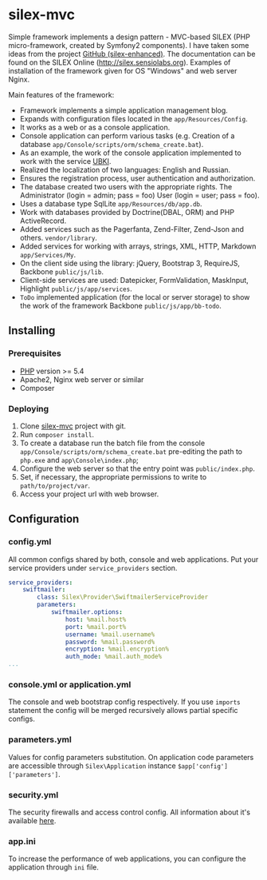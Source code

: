 # silex-mvc 

Simple framework implements a design pattern - MVC-based SILEX (PHP micro-framework,
created by Symfony2 components). I have taken some ideas from the project 
[GitHub (silex-enhanced)](https://github.com/FluencyLabs/silex-enhanced-skeleton).
The documentation can be found on the SILEX Online (http://silex.sensiolabs.org). 
Examples of installation of the framework given for OS "Windows" and web server Nginx.

Main features of the framework:

- Framework implements a simple application management blog.
- Expands with configuration files located in the `app/Resources/Сonfig`.
- It works as a web or as a console application.
- Console application can perform various tasks (e.g. Creation of a database `app/Console/scripts/orm/schema_create.bat`).
- As an example, the work of the console application implemented to work with the service [UBKI](http://ubki.ua/ru).
- Realized the localization of two languages: English and Russian.
- Ensures the registration process, user authentication and authorization.
- The database created two users with the appropriate rights. The Administrator (login = admin; pass = foo) User (login = user; pass = foo).
- Uses a database type SqlLite `app/Resources/db/app.db`.
- Work with databases provided by Doctrine(DBAL, ORM) and PHP ActiveRecord.
- Added services such as the Pagerfanta, Zend-Filter, Zend-Json and others. `vendor/library`.
- Added services for working with arrays, strings, XML, HTTP, Markdown `app/Services/My`.
- On the client side using the library: jQuery, Bootstrap 3, RequireJS, Backbone `public/js/lib`.
- Client-side services are used: Datepicker, FormValidation, MaskInput, Highlight `public/js/app/services`.
- `ToDo` implemented application (for the local or server storage) to show the work of the framework Backbone `public/js/app/bb-todo`.

## Installing

### Prerequisites

- [PHP](http://php.net) version >= 5.4
- Apache2, Nginx web server or similar
- Composer

### Deploying

1. Clone [silex-mvc](https://github.com/bsa-git/silex-mvc) project with git.
2. Run `composer install`.
3. To create a database run the batch file from the console `app/Console/scripts/orm/schema_create.bat` 
   pre-editing the path to` php.exe` and `app\Console\index.php`;
4. Configure the web server so that the entry point was `public/index.php`.
5. Set, if necessary, the appropriate permissions to write to `path/to/project/var`.
6. Access your project url with web browser.

## Configuration

### config.yml
All common configs shared by both, console and web applications. Put your service
providers under `service_providers` section.

```yaml
service_providers:
    swiftmailer:
        class: Silex\Provider\SwiftmailerServiceProvider
        parameters:
            swiftmailer.options:
                host: %mail.host%
                port: %mail.port%
                username: %mail.username%
                password: %mail.password%
                encryption: %mail.encryption%
                auth_mode: %mail.auth_mode%
...
```

### console.yml or application.yml
The console and web bootstrap config respectively. If you use `imports` statement
the config will be merged recursively allows partial specific configs.

### parameters.yml
Values for config parameters substitution. On application code parameters are 
accessible through `Silex\Application` instance `$app['config']['parameters']`.

### security.yml
The security firewalls and access control config. All information about it's available
[here](http://silex.sensiolabs.org/doc/providers/security.html).

### app.ini
To increase the performance of web applications, you can configure the application
through `ini` file.